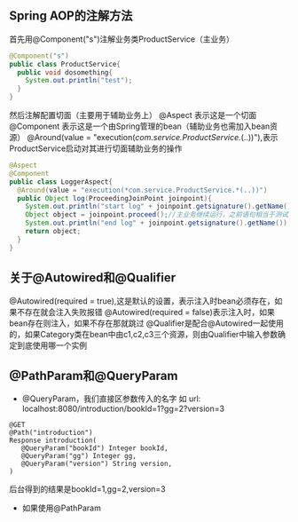 ## Spring AOP的注解方法
首先用@Component("s")注解业务类ProductService（主业务）
```java
@Component("s")
public class ProductService{
  public void dosomething{
    System.out.println("test");
  }
}
```
然后注解配置切面（主要用于辅助业务上）
@Aspect 表示这是一个切面
@Component 表示这是一个由Spring管理的bean（辅助业务也需加入bean资源）
@Around(value = "execution(*com.service.ProductService.*(..))"),表示ProductService启动对其进行切面辅助业务的操作
```java
@Aspect
@Component
public class LoggerAspect{
  @Around(value = "execution(*com.service.ProductService.*(..))")
  public Object log(ProceedingJoinPoint joinpoint){
    System.out.println("start log" + joinpoint.getsignature().getName());
    Object object = joinpoint.proceed();//主业务继续运行，之前语句相当于测试执行条件
    System.out.println("end log" + joinpoint.getsignature().getName());
    return object;
  }
}
```

## 关于@Autowired和@Qualifier
@Autowired(required = true),这是默认的设置，表示注入时bean必须存在，如果不存在就会注入失败报错
@Autowired(required = false)表示注入时，如果bean存在则注入，如果不存在那就跳过
@Qualifier是配合@Autowired一起使用的，如果Category类在bean中由c1,c2,c3三个资源，则由Qualifier中输入参数确定到底使用哪一个实例

## @PathParam和@QueryParam
- @QueryParam，我们直接区参数传入的名字
如 
url: localhost:8080/introduction/bookId=1?gg=2?version=3
```
@GET
@Path("introduction")
Response introduction(
   @QueryParam("bookId") Integer bookId,
   @QueryParam("gg") Integer gg,
   @QueryParam("version") String version,
)
```
后台得到的结果是bookId=1,gg=2,version=3

- 如果使用@PathParam